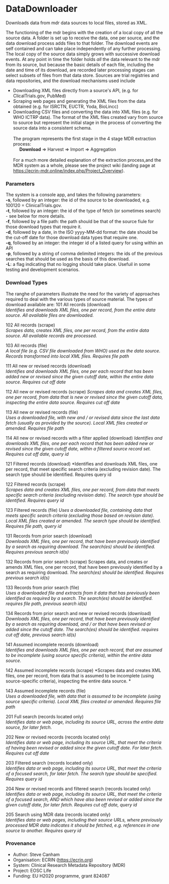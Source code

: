 # DataDownloader
Downloads data from mdr data sources to local files, stored as XML.

The functioning of the mdr begins with the creation of a local copy of all the source data. A folder is set up to receive the data, one per source, and the data download process adds files to that folder. The download events are self contained and can take place independently of any further processing. The local copy of the source data simply grows with successive download events. At any point in time the folder holds *all* the data relevant to the mdr from its source, but because the basic details of each file, including the date and time of its download, are recorded later processing stages can select subsets of files from that data store. Sources are trial registries and data repositories, and the download mechanisms used include
* Downloading XML files directly from a source's API, (e.g. for ClicalTrials.gov, PubMed)
* Scraping web pages and generating the XML files from the data obtained (e.g. for ISRCTN, EUCTR, Yoda, BioLincc)
* Downloading CSV files and converting the data into XML files (e.g. for WHO ICTRP data).
The format of the XML files created vary from source to source but represent the initial stage in the process of converting the source data into a consistent schema.<br/><br/>
The program represents the first stage in the 4 stage MDR extraction process:<br/>
&nbsp;&nbsp;&nbsp;&nbsp;&nbsp;**Download** => Harvest => Import => Aggregation<br/><br/>
For a much more detailed explanation of the extraction process,and the MDR system as a whole, please see the project wiki (landing page at https://ecrin-mdr.online/index.php/Project_Overview).<br/>

### Parameters
The system is a console app, and takes the following parameters:<br/>
**-s**, followed by an integer: the id of the source to be downloaded, e.g. 100120 = ClinicalTrials.gov.<br/>
**-t**, followed by an integer: the id of the type of fetch (or sometimes search) - see below for more details.<br/>
**-f**, followed by a file path: the path should be that of the source fiule for those download types that require it.<br/>
**-d**, followed by a date, in the ISO yyyy-MM-dd format: the date should be the cut-off date for those download data types that require one.<br/>
**-q**, followed by an integer: the integer id of a listed query for using within an API<br/>
**-p**, followed by a string of comma delimited integers: the ids of the previous searches that should be used as the basis of this download.<br/>
**-L**: a flag indicating that no logging should take place. Usefuil in some testing and development scenarios.<br/>

### Download Types
The ranghe of parameters illustrate the need for the variety of approaches required to deal with the various types of source material. The types of download available are:
101	All records (download)	
*Identifies and downloads XML files, one per record, from the entire data source. All available files are downloaded.*	

102	All records (scrape)	
*Scrapes data, creates XML files, one per record, from the entire data source. All available records are processed.*	

103	All records (file)	
*A local file (e.g. CSV file downloaded from WHO) used as the data source. Records transformed into local XML files. Requires file path*

111	All new or revised records (download)	
*Identifies and downloads XML files, one per each record that has been added new or revised since the given cutoff date, within the entire data source.	Requires cut off date*

112	All new or revised records (scrape)	
*Scrapes data and creates XML files, one per record, from  data that is new or revised since the given cutoff data, inspecting the entire data source. Requires cut off date*

113	All new or revised records (file)	
*Uses a downloaded file, with new and / or revised data since the last data fetch (usually as provided by the source). Local XML files created or amended. Requires file path*

114	All new or revised records with a filter applied (download)	
*Identifies and downloads XML files, one per each record that has been added new or revised since the given cutoff date, within a filtered source record set.	Requires cut off date, query id*

121	Filtered records (download)	
*Identifies and downloads XML files, one per record, that meet specific search criteria (excluding revision date). The search type should be identified.	Requires query id

122	Filtered records (scrape)	
*Scrapes data and creates XML files, one per record, from data that meets specific search criteria (excluding revision date). The search type should be identified.	Requires query id*

123	Filtered records (file)	
*Uses a downloaded file, containing data that meets specific search criteria (excluding those based on revision date). Local XML files created or amended. The search type should be identified.	Requires file path, query id*

131	Records from prior search (download)	
*Downloads XML files, one per record, that have been previously identified by a search as requiring download. The search(es) should be identified.	Requires previous search id(s)*

132	Records from prior search (scrape)	Scrapes data, and creates or amends XML files, one per record, that have been previously identified by a search as requiring download. *The search(es) should be identified.	Requires previous search id(s)*

133	Records from prior search (file)	
*Uses a downloaded file and extracts from it data that has previously been identified as required by a search. The search(es) should be identified.	requires file path, previous search id(s)*

134	Records from prior search and new or revised records (download)	
*Downloads XML files, one per record, that have been previously identified by a search as requiring download, and / or that have been revised or added since the cutoff date. The search(es) should be identified.	requires cut off date, previous search id(s)*

141	Assumed incomplete records (download)	
*Identifies and downloads XML files, one per each record, that are assumed to be incomplete (using source specific criteria), within the entire data source.*

142	Assumed incomplete records (scrape)	
*Scrapes data and creates XML files, one per record, from  data that is assumed to be incomplete (using source-specific criteria), inspecting the entire data source.	*

143	Assumed incomplete records (file)	
*Uses a downloaded file, with data that is assumed to be incomplete (using source specific criteria). Local XML files created or amended.	Requires file path*

201	Full search (records located only)	
*Identifies data or web page, including its source URL, across the entire data source, for later fetch.*	

202	New or revised records (records located only)	
*Identifies data or web page, including its source URL, that meet the criteria of having been revised or added since the given cutoff date. For later fetch. Requires cut off date*

203	Filtered search (records located only)	
*Identifies data or web page, including its source URL, that meet the criteria of a focused search, for later fetch. The search type should be specified.	Requires query id*

204	New or revised records and filtered search  (records located only)	
*Identifies data or web page, including its source URL, that meet the criteria of a focused search, AND which have also been revised or added since the given cutoff date, for later fetch.	Requires cut off date, query id*

205	Search using MDR data (records located only)	
*Identifies data or web pages, including their source URLs, where previously processed MDR data indicates it should be fetched, e.g. references in one source to another.	Requires query id*


### Provenance
* Author: Steve Canham
* Organisation: ECRIN (https://ecrin.org)
* System: Clinical Research Metadata Repository (MDR)
* Project: EOSC Life
* Funding: EU H2020 programme, grant 824087

